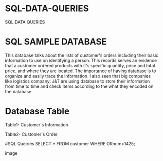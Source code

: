# SQL-DATA-QUERIES
SQL DATA QUERIES
# SQL SAMPLE DATABASE
This database talks about the lists of customer's orders including their basic information to use on identifying a person. This records serves an evidence that a customer ordered products with it's specific quantity, price and total price, and where they are located. The importance of having database is to organize and easily trace the information. I also seen that big companies like logistics company; J&T are using database to store their information from time to time and check items according to the what they encoded on the database.
# Database Table

Table1- Customer's Information

Table2- Customer's Order

#SQL Queiries
SELECT * FROM customer WHERE ORnum>1425;

image
